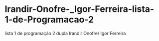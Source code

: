 # Irandir-Onofre-_Igor-Ferreira-lista-1-de-Programacao-2
lista 1 de programação 2 dupla Irandir Onofre/ Igor Ferreira
